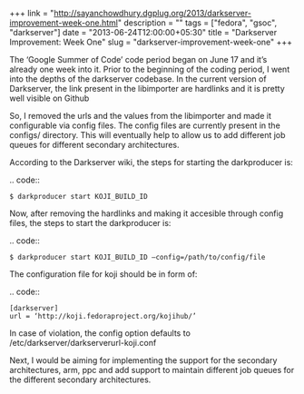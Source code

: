 +++
link = "http://sayanchowdhury.dgplug.org/2013/darkserver-improvement-week-one.html"
description = ""
tags = ["fedora", "gsoc", "darkserver"]
date = "2013-06-24T12:00:00+05:30"
title = "Darkserver Improvement: Week One"
slug = "darkserver-improvement-week-one"
+++

The ‘Google Summer of Code’ code period began on June 17 and it’s already one
week into it. Prior to the beginning of the coding period, I went into the
depths of the darkserver codebase. In the current version of Darkserver, the
link present in the libimporter are hardlinks and it is pretty well visible
on Github

So, I removed the urls and the values from the libimporter and made it
configurable via config files. The config files are currently present in the
configs/ directory. This will eventually help to allow us to add different job
queues for different secondary architectures.

According to the Darkserver wiki, the steps for starting the darkproducer is:

.. code::

    $ darkproducer start KOJI_BUILD_ID

Now, after removing the hardlinks and making it accesible through config
files, the steps to start the darkproducer is:

.. code::

    $ darkproducer start KOJI_BUILD_ID —config=/path/to/config/file

The configuration file for koji should be in form of:

.. code::

    [darkserver]
    url = ‘http://koji.fedoraproject.org/kojihub/’

In case of violation, the config option defaults to
/etc/darkserver/darkserverurl-koji.conf

Next, I would be aiming for implementing the support for the secondary
architectures, arm, ppc and add support to maintain different job queues for
the different secondary architectures.
